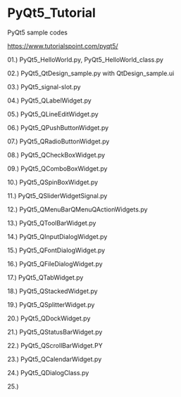 # PyQt5_Tutorial
PyQt5 sample codes

https://www.tutorialspoint.com/pyqt5/

01.) PyQt5_HelloWorld.py, PyQt5_HelloWorld_class.py

02.) PyQt5_QtDesign_sample.py with QtDesign_sample.ui

03.) PyQt5_signal-slot.py

04.) PyQt5_QLabelWidget.py

05.) PyQt5_QLineEditWidget.py

06.) PyQt5_QPushButtonWidget.py

07.) PyQt5_QRadioButtonWidget.py

08.) PyQt5_QCheckBoxWidget.py

09.) PyQt5_QComboBoxWidget.py

10.) PyQt5_QSpinBoxWidget.py

11.) PyQt5_QSliderWidgetSignal.py

12.) PyQt5_QMenuBarQMenuQActionWidgets.py

13.) PyQt5_QToolBarWidget.py

14.) PyQt5_QInputDialogWidget.py

15.) PyQt5_QFontDialogWidget.py

16.) PyQt5_QFileDialogWidget.py

17.) PyQt5_QTabWidget.py

18.) PyQt5_QStackedWidget.py

19.) PyQt5_QSplitterWidget.py

20.) PyQt5_QDockWidget.py

21.) PyQt5_QStatusBarWidget.py

22.) PyQt5_QScrollBarWidget.PY

23.) PyQt5_QCalendarWidget.py

24.) PyQt5_QDialogClass.py

25.)








